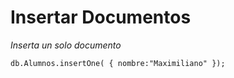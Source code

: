 
# Insertar Documentos
*Inserta un solo documento*

`db.Alumnos.insertOne(
{
nombre:"Maximiliano"
});`